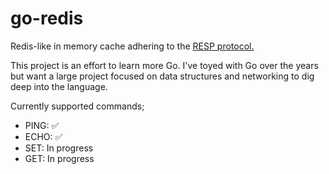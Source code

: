 # go-redis

Redis-like in memory cache adhering to the [RESP protocol.](https://redis.io/topics/protocol)

This project is an effort to learn more Go. I've toyed with Go over the years but want a large project focused on data structures and networking to dig deep into the language.

Currently supported commands;

 - PING: ✅
 - ECHO: ✅
 - SET: In progress
 - GET: In progress
